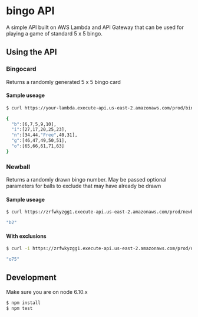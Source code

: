 # bingo API

A simple API built on AWS Lambda and API Gateway that can be used for playing a game of standard 5 x 5 bingo.

## Using the API

### Bingocard

Returns a randomly generated 5 x 5 bingo card

#### Sample useage

```sh
$ curl https://your-lambda.execute-api.us-east-2.amazonaws.com/prod/bingocard

{
  "b":[6,7,5,9,10],
  "i":[27,17,20,25,23],
  "n":[34,44,"Free",40,31],
  "g":[46,47,49,50,51],
  "o":[65,66,61,71,63]
}
```

### Newball

Returns a randomly drawn bingo number. May be passed optional parameters for balls to exclude that may have already be drawn

#### Sample useage

```sh
$ curl https://zrfwkyzgg1.execute-api.us-east-2.amazonaws.com/prod/newball

"b2"
```

#### With exclusions

```sh
$ curl -i https://zrfwkyzgg1.execute-api.us-east-2.amazonaws.com/prod/newball -d '{"exclusions": ["b1","b2","b3","b4","b5","b6","b7","b8","b9","b10","b11","b12","b13","b14","b15","i16","i17","i18","i19","i20","i21","i22","i23","i24","i25","i26","i27","i28","i29","i30","n31","n32","n33","n34","n35","n36","n37","n38","n39","n40","n41","n42","n43","n44","n45","g46","g47","g48","g49","g50","g51","g52","g53","g54","g55","g56","g57","g58","g59","g60","o61","o62","o63","o64","o65","o66","o67","o68","o69","o70","o71","o72","o73","o74"]}'

"o75"
```

## Development

Make sure you are on node 6.10.x

```sh
$ npm install
$ npm test
```
